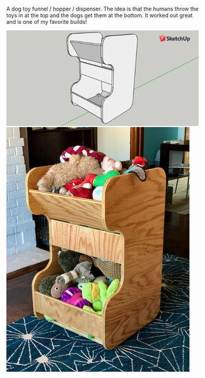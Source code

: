 A dog toy funnel / hopper / dispenser. The idea is that the humans throw the
toys in at the top and the dogs get them at the bottom. It worked out great and
is one of my favorite builds!

![](dogtoybox.png)
![](../gallery/pics/IMG_4593.png)

